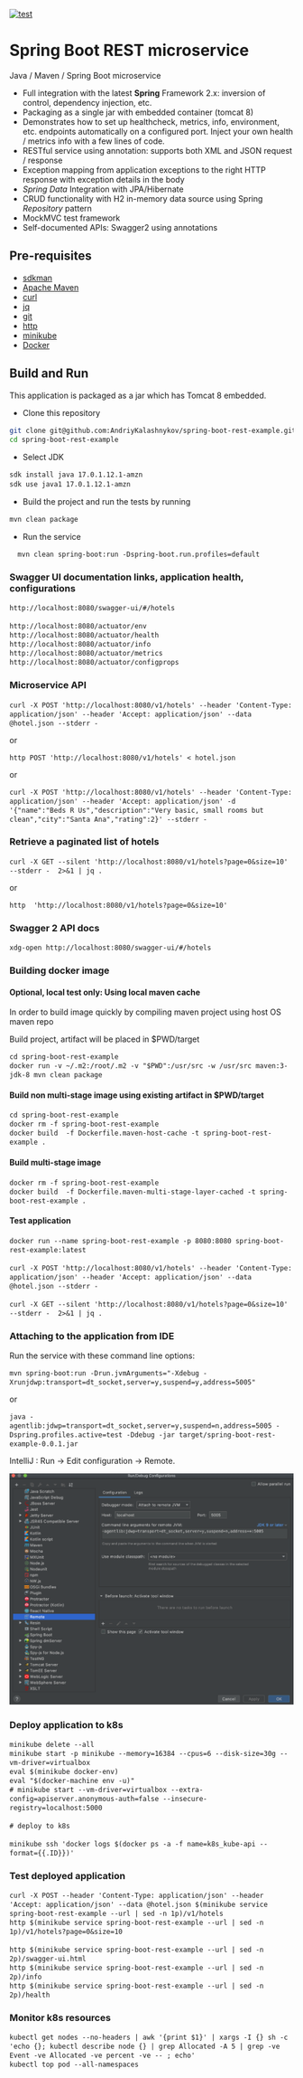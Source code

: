 [![test](https://github.com/AndriyKalashnykov/spring-boot-rest-example/actions/workflows/test.yml/badge.svg?branch=master)](https://github.com/AndriyKalashnykov/spring-boot-rest-example/actions/workflows/test.yml)
# Spring Boot REST microservice

Java / Maven / Spring Boot microservice

* Full integration with the latest **Spring** Framework 2.x: inversion of control, dependency injection, etc.
* Packaging as a single jar with embedded container (tomcat 8)
* Demonstrates how to set up healthcheck, metrics, info, environment, etc. endpoints automatically on a configured port. Inject your own health / metrics info with a few lines of code.
* RESTful service using annotation: supports both XML and JSON request / response
* Exception mapping from application exceptions to the right HTTP response with exception details in the body
* *Spring Data* Integration with JPA/Hibernate
* CRUD functionality with H2 in-memory data source using Spring *Repository* pattern
* MockMVC test framework
* Self-documented APIs: Swagger2 using annotations

## Pre-requisites

* [sdkman](https://sdkman.io/install)
* [Apache Maven](https://maven.apache.org/install.html)
* [curl](https://help.ubidots.com/en/articles/2165289-learn-how-to-install-run-curl-on-windows-macosx-linux)
* [jq](https://github.com/stedolan/jq/wiki/Installation)
* [git](https://git-scm.com/book/en/v2/Getting-Started-Installing-Git)
* [http](https://httpie.io/cli)
* [minikube](https://minikube.sigs.k8s.io/docs/start/)
* [Docker](https://docs.docker.com/engine/install/)

## Build and Run

This application is packaged as a jar which has Tomcat 8 embedded.

* Clone this repository

```bash
git clone git@github.com:AndriyKalashnykov/spring-boot-rest-example.git
cd spring-boot-rest-example
```
* Select JDK

```bash
sdk install java 17.0.1.12.1-amzn
sdk use java1 17.0.1.12.1-amzn
```
* Build the project and run the tests by running

```bash
mvn clean package
```
* Run the service

```
  mvn clean spring-boot:run -Dspring-boot.run.profiles=default
```

### Swagger UI documentation links, application health, configurations 

```
http://localhost:8080/swagger-ui/#/hotels

http://localhost:8080/actuator/env
http://localhost:8080/actuator/health
http://localhost:8080/actuator/info
http://localhost:8080/actuator/metrics
http://localhost:8080/actuator/configprops

```

### Microservice API

```
curl -X POST 'http://localhost:8080/v1/hotels' --header 'Content-Type: application/json' --header 'Accept: application/json' --data @hotel.json --stderr -
```
or
```
http POST 'http://localhost:8080/v1/hotels' < hotel.json
```
or
```
curl -X POST 'http://localhost:8080/v1/hotels' --header 'Content-Type: application/json' --header 'Accept: application/json' -d '{"name":"Beds R Us","description":"Very basic, small rooms but clean","city":"Santa Ana","rating":2}' --stderr -
```

### Retrieve a paginated list of hotels

```
curl -X GET --silent 'http://localhost:8080/v1/hotels?page=0&size=10' --stderr -  2>&1 | jq .
```
or
```
http  'http://localhost:8080/v1/hotels?page=0&size=10'
```
### Swagger 2 API docs

```
xdg-open http://localhost:8080/swagger-ui/#/hotels
```


### Building docker image


#### Optional, local test only: Using local maven cache

  In order to build image quickly by compiling maven project using host OS  maven repo

  Build project, artifact will be placed in $PWD/target

  ```
  cd spring-boot-rest-example
  docker run -v ~/.m2:/root/.m2 -v "$PWD":/usr/src -w /usr/src maven:3-jdk-8 mvn clean package
  ```

  #### Build non multi-stage image using existing artifact in $PWD/target

  ```
  cd spring-boot-rest-example
  docker rm -f spring-boot-rest-example
  docker build  -f Dockerfile.maven-host-cache -t spring-boot-rest-example .
  ```

  #### Build  multi-stage image  

  ```
  docker rm -f spring-boot-rest-example
  docker build  -f Dockerfile.maven-multi-stage-layer-cached -t spring-boot-rest-example .
  ```

  #### Test application

  ```
  docker run --name spring-boot-rest-example -p 8080:8080 spring-boot-rest-example:latest

  curl -X POST 'http://localhost:8080/v1/hotels' --header 'Content-Type: application/json' --header 'Accept: application/json' --data @hotel.json --stderr -

  curl -X GET --silent 'http://localhost:8080/v1/hotels?page=0&size=10' --stderr -  2>&1 | jq .

  ```

### Attaching to the application from IDE

Run the service with these command line options:

```
mvn spring-boot:run -Drun.jvmArguments="-Xdebug -Xrunjdwp:transport=dt_socket,server=y,suspend=y,address=5005"
```
or

```
java -agentlib:jdwp=transport=dt_socket,server=y,suspend=n,address=5005 -Dspring.profiles.active=test -Ddebug -jar target/spring-boot-rest-example-0.0.1.jar
```

IntelliJ : Run -> Edit configuration -> Remote.

![IntelliJ IDEA](./img/idea-remote.png)

### Deploy application to k8s

```
minikube delete --all
minikube start -p minikube --memory=16384 --cpus=6 --disk-size=30g --vm-driver=virtualbox
eval $(minikube docker-env)
eval "$(docker-machine env -u)"
# minikube start --vm-driver=virtualbox --extra-config=apiserver.anonymous-auth=false --insecure-registry=localhost:5000

# deploy to k8s

minikube ssh 'docker logs $(docker ps -a -f name=k8s_kube-api --format={{.ID}})'
```

### Test deployed application

```
curl -X POST --header 'Content-Type: application/json' --header 'Accept: application/json' --data @hotel.json $(minikube service spring-boot-rest-example --url | sed -n 1p)/v1/hotels
http $(minikube service spring-boot-rest-example --url | sed -n 1p)/v1/hotels?page=0&size=10

http $(minikube service spring-boot-rest-example --url | sed -n 2p)/swagger-ui.html
http $(minikube service spring-boot-rest-example --url | sed -n 2p)/info
http $(minikube service spring-boot-rest-example --url | sed -n 2p)/health
```

### Monitor k8s resources
```
kubectl get nodes --no-headers | awk '{print $1}' | xargs -I {} sh -c 'echo {}; kubectl describe node {} | grep Allocated -A 5 | grep -ve Event -ve Allocated -ve percent -ve -- ; echo'
kubectl top pod --all-namespaces
```

